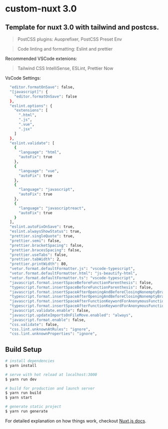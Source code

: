 # custom-nuxt 3.0

## Template for nuxt 3.0 with tailwind and postcss.

> PostCSS plugins: Auoprefixer, PostCSS Preset Env

> Code linting and formatting: Eslint and prettier

Recommended VSCode extenions:
> Tailwind CSS IntelliSense, ESLint, Prettier Now

VsCode Settings:  
``` bash
  "editor.formatOnSave": false,
  "[javascript]": {
    "editor.formatOnSave": false
  },
  "eslint.options": {
    "extensions": [
      ".html",
      ".js",
      ".vue",
      ".jsx"
    ]
  },
  "eslint.validate": [
    {
      "language": "html",
      "autoFix": true
    },
    {
      "language": "vue",
      "autoFix": true
    },
    {
      "language": "javascript",
      "autoFix": true
    },
    {
      "language": "javascriptreact",
      "autoFix": true
    }
  ],
  "eslint.autoFixOnSave": true,
  "eslint.alwaysShowStatus": true,
  "prettier.singleQuote": true,
  "prettier.semi": false,
  "prettier.bracketSpacing": false,
  "prettier.bracesSpacing": false,
  "prettier.useTabs": false,
  "prettier.tabWidth": 2,
  "prettier.printWidth": 80,
  "vetur.format.defaultFormatter.js": "vscode-typescript",
  "vetur.format.defaultFormatter.html": "js-beautify-html",
  "vetur.format.defaultFormatter.ts": "vscode-typescript",
  "javascript.format.insertSpaceBeforeFunctionParenthesis": false,
  "typescript.format.insertSpaceBeforeFunctionParenthesis": false,
  "javascript.format.insertSpaceAfterOpeningAndBeforeClosingNonemptyBraces": false,
  "typescript.format.insertSpaceAfterOpeningAndBeforeClosingNonemptyBraces": false,
  "javascript.format.insertSpaceAfterFunctionKeywordForAnonymousFunctions": false,
  "typescript.format.insertSpaceAfterFunctionKeywordForAnonymousFunctions": false,
  "javascript.validate.enable": false,
  "javascript.updateImportsOnFileMove.enabled": "always",
  "javascript.format.enable": false,
  "css.validate": false,
  "css.lint.unknownAtRules": "ignore",
  "css.lint.unknownProperties": "ignore",
  ```

## Build Setup

``` bash
# install dependencies
$ yarn install

# serve with hot reload at localhost:3000
$ yarn run dev

# build for production and launch server
$ yarn run build
$ yarn start

# generate static project
$ yarn run generate
```

For detailed explanation on how things work, checkout [Nuxt.js docs](https://nuxtjs.org).
